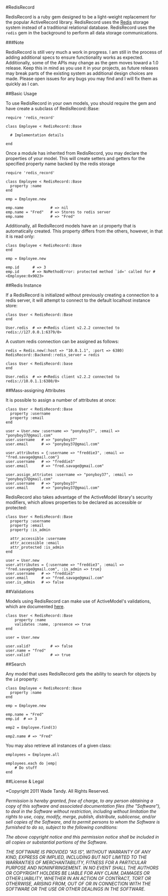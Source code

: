 #RedisRecord

RedisRecord is a ruby gem designed to be a light-weight replacement for the popular ActiveRecord library.  RedisRecord uses the [Redis](http://redis.io) storage system instead of a traditional relational database. RedisRecord uses the `redis` gem in the background to perform all data storage communications.

###Note

RedisRecord is still very much a work in progress.  I am still in the process of adding additional specs to ensure functionality works as expected.  Additionally, some of the APIs may change as the gem moves toward a 1.0 release.  Keep this in mind as you use it in your projects, as future releases may break parts of the existing system as additional design choices are made.  Please open issues for any bugs you may find and I will fix them as quickly as I can.

##Basic Usage

To use RedisRecord in your own models, you should require the gem and have create a subclass of RedisRecord::Base:

    require 'redis_record'

    class Employee < RedisRecord::Base

      # Implementation details

    end

Once a module has inherited from RedisRecord, you may declare the properties of your model.  This will create setters and getters for the specified property name backed by the redis storage

    require 'redis_record'

    class Employee < RedisRecord::Base
      property :name
    end

    emp = Employee.new

    emp.name            # => nil
    emp.name = "Fred"   # => Stores to redis server
    emp.name            # => "Fred"

Additionally, all RedisRecord models have an `id` property that is automatically created.  This property differs from the others, however, in that it is read only:

    class Employee < RedisRecord::Base
    end

    emp = Employee.new
    
    emp.id      # => 3
    emp.id      # => NoMethodError: protected method `id=' called for #<Employee:0x9023>

##Redis Instance

If a RedisRecord is initialized without previously creating a connection to a redis server, it will attempt to connect to the default localhost instance store:

    class User < RedisRecord::Base
    end

    User.redis  # => #<Redis client v2.2.2 connected to redis://127.0.0.1:6379/0>

A custom redis connection can be assigned as follows:

    redis = Redis.new(:host => "10.0.1.1", :port => 6380)
    RedisRecord::Backend::redis_server = redis

    class User < RedisRecord::base
    end

    User.redis  # => #<Redis client v2.2.2 connected to redis://10.0.1.1:6380/0>

##Mass-assigning Attributes

It is possible to assign a number of attributes at once:

    class User < RedisRecord::Base
      property :username
      property :email
    end

    user = User.new :username => "ponyboy37", :email => "ponyboy37@gmail.com"
    user.username   # => "ponyboy37"
    user.email      # => "ponyboy37@gmail.com"

    user.attributes = {:username => "freddie3", :email => "fred.savage@gmail.com"}
    user.username   # => "freddie3"
    user.email      # => "fred.savage@gmail.com"

    user.assign_attriutes :username => "ponyboy37", :email => "ponyboy37@gmail.com"
    user.username   # => "ponyboy37"
    user.email      # => "ponyboy37@gmail.com"

RedisRecord also takes advantage of the ActiveModel library's security modifiers, which allows properties to be declared as accessible or protected:

    class User < RedisRecord::Base
      property :username
      property :email
      property :is_admin

      attr_accessible :username
      attr_accessible :email
      attr_protected :is_admin
    end

    user = User.new
    user.attributes = {:username => "freddie3", :email => "fred.savage@gmail.com", :is_admin => true}
    user.username   # => "freddie3"
    user.email      # => "fred.savage@gmail.com"
    user.is_admin   # => false 
    
##Validations

Models using RedisRecord can make use of ActiveModel's validations, which are documented [here](http://guides.rubyonrails.org/active_record_validations_callbacks.html).

    class User < RedisRecord::Base
        property :name
        validates :name, :presence => true
    end

    user = User.new

    user.valid?         # => false
    user.name = "fred"
    user.valid?         # => true

##Search

Any model that uses RedisRecord gets the ability to search for objects by the `id` property:

    class Employee < RedisRecord::Base
      property :name
    end

    emp = Employee.new

    emp.name = "Fred"   
    emp.id  # => 3

    emp2 = Employee.find(3)

    emp2.name # => "Fred"

You may also retrieve all instances of a given class:

    employees = Employee.all

    employees.each do |emp|
        # Do stuff
    end

##License & Legal

*Copyright 2011 Wade Tandy.  All Rights Reserved.

*Permission is hereby granted, free of charge, to any person obtaining a copy of this software and associated documentation files (the "Software"), to deal in the Software without restriction, including without limitation the rights to use, copy, modify, merge, publish, distribute, sublicense, and/or sell copies of the Software, and to permit persons to whom the Software is furnished to do so, subject to the following conditions:*

*The above copyright notice and this permission notice shall be included in all copies or substantial portions of the Software.*

*THE SOFTWARE IS PROVIDED "AS IS", WITHOUT WARRANTY OF ANY KIND, EXPRESS OR IMPLIED, INCLUDING BUT NOT LIMITED TO THE WARRANTIES OF MERCHANTABILITY, FITNESS FOR A PARTICULAR PURPOSE AND NONINFRINGEMENT. IN NO EVENT SHALL THE AUTHORS OR COPYRIGHT HOLDERS BE LIABLE FOR ANY CLAIM, DAMAGES OR OTHER LIABILITY, WHETHER IN AN ACTION OF CONTRACT, TORT OR OTHERWISE, ARISING FROM, OUT OF OR IN CONNECTION WITH THE SOFTWARE OR THE USE OR OTHER DEALINGS IN THE SOFTWARE.*
